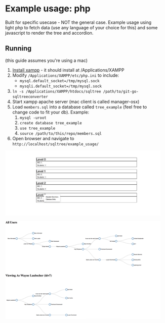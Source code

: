 # Example usage: php

Built for specific usecase - NOT the general case. Example usage using light php to fetch data (use any language of your
choice for this) and some javascript to render the tree and accordion.

## Running

(this guide assumes you're using a mac)

1. [Install xampp](https://www.apachefriends.org/index.html) - it should install at /Applications/XAMPP
1. Modify `/Applications/XAMPP/etc/php.ini` to include:
    - `mysql.default_socket=/tmp/mysql.sock`
    - `mysqli.default_socket=/tmp/mysql.sock`
1. `ln -s /Applications/XAMPP/htdocs/sqltree /path/to/git-go-sqltreeconverter`
1. Start xampp apache server (mac client is called manager-osx)
1. Load `members.sql` into a database called `tree_example` (feel free to change code to fit your db). Example:
    1. `mysql -uroot`
    1. `create database tree_example`
    1. `use tree_example`
    1. `source /path/to/this/repo/members.sql`
1. Open browser and navigate to `http://localhost/sqltree/example_usage/`

![](accordion_pic.png)

![](tree_pic.png)